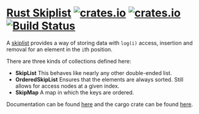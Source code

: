 [Rust Skiplist](http://www.jpellis.me/projects/rust-skiplist) [![crates.io](https://img.shields.io/crates/v/skiplist.svg)](https://crates.io/crates/skiplist) [![crates.io](https://img.shields.io/crates/d/skiplist.svg)](https://crates.io/crates/skiplist) [![Build Status](https://img.shields.io/travis/JP-Ellis/rust-skiplist/master.svg)](https://travis-ci.org/JP-Ellis/rust-skiplist)
=============

A [skiplist](http://en.wikipedia.org/wiki/Skip_list) provides a way of storing
data with `log(i)` access, insertion and removal for an element in the `i`th position.

There are three kinds of collections defined here:
- **SkipList**  This behaves like nearly any other double-ended list.
- **OrderedSkipList**  Ensures that the elements are always sorted.  Still
  allows for access nodes at a given index.
- **SkipMap**  A map in which the keys are ordered.

Documentation can be found
[here](http://www.jpellis.me/rust-skiplist/skiplist/) and the cargo crate
can be found [here](https://crates.io/crates/skiplist).
